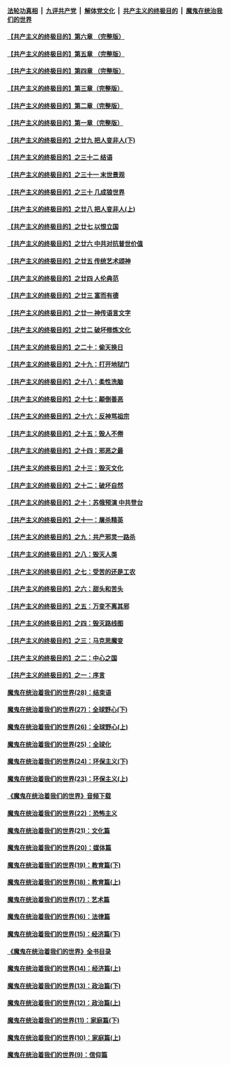 ####  [法轮功真相](../../../../basic/blob/master/README.md?t=10131052) &nbsp;|&nbsp; [九评共产党](../../../../9ping.md/blob/master/README.md?t=10131052) &nbsp;|&nbsp; [解体党文化](../../../../jtdwh.md/blob/master/README.md?t=10131052)  &nbsp;|&nbsp; [共产主义的终极目的](../../../../gczydzjmd.md/blob/master/README.md?t=10131052) &nbsp;|&nbsp; [魔鬼在统治我们的世界](../../../../mgztzwmdsj.md/blob/master/README.md?t=10131052) 

#### [【共产主义的终极目的】第六章 （完整版）](../pages/nsc422/n11428913.md?t=10131052) 

#### [【共产主义的终极目的】第五章 （完整版）](../pages/nsc422/n11428912.md?t=10131052) 

#### [【共产主义的终极目的】第四章 （完整版）](../pages/nsc422/n11428907.md?t=10131052) 

#### [【共产主义的终极目的】第三章（完整版）](../pages/nsc422/n11428848.md?t=10131052) 

#### [【共产主义的终极目的】第二章（完整版）](../pages/nsc422/n11428831.md?t=10131052) 

#### [【共产主义的终极目的】第一章（完整版）](../pages/nsc422/n11417651.md?t=10131052) 

#### [【共产主义的终极目的】之廿九 把人变非人(下)](../pages/nsc422/n11344140.md?t=10131052) 

#### [【共产主义的终极目的】之三十二 结语](../pages/nsc422/n11360535.md?t=10131052) 

#### [【共产主义的终极目的】之三十一 末世景观](../pages/nsc422/n11351129.md?t=10131052) 

#### [【共产主义的终极目的】之三十 几成狼世界](../pages/nsc422/n11348280.md?t=10131052) 

#### [【共产主义的终极目的】之廿八 把人变非人(上)](../pages/nsc422/n11340492.md?t=10131052) 

#### [【共产主义的终极目的】之廿七 以恨立国](../pages/nsc422/n11336944.md?t=10131052) 

#### [【共产主义的终极目的】之廿六 中共对抗普世价值](../pages/nsc422/n11324785.md?t=10131052) 

#### [【共产主义的终极目的】之廿五 传统艺术颂神](../pages/nsc422/n11296396.md?t=10131052) 

#### [【共产主义的终极目的】之廿四 人伦典范](../pages/nsc422/n11296397.md?t=10131052) 

#### [【共产主义的终极目的】之廿三 富而有德](../pages/nsc422/n11283598.md?t=10131052) 

#### [【共产主义的终极目的】之廿一 神传语言文字](../pages/nsc422/n11263265.md?t=10131052) 

#### [【共产主义的终极目的】之廿二 破坏修炼文化](../pages/nsc422/n11245728.md?t=10131052) 

#### [【共产主义的终极目的】之二十：偷天换日](../pages/nsc422/n11238846.md?t=10131052) 

#### [【共产主义的终极目的】之十九：打开地狱门](../pages/nsc422/n11206376.md?t=10131052) 

#### [【共产主义的终极目的】之十八：柔性洗脑](../pages/nsc422/n11199994.md?t=10131052) 

#### [【共产主义的终极目的】之十七：颠倒善恶](../pages/nsc422/n11179782.md?t=10131052) 

#### [【共产主义的终极目的】之十六：反神骂祖宗](../pages/nsc422/n11166798.md?t=10131052) 

#### [【共产主义的终极目的】之十五：毁人不倦](../pages/nsc422/n11166792.md?t=10131052) 

#### [【共产主义的终极目的】之十四：邪恶之最](../pages/nsc422/n11150249.md?t=10131052) 

#### [【共产主义的终极目的】之十三：毁灭文化](../pages/nsc422/n11135227.md?t=10131052) 

#### [【共产主义的终极目的】之十二：破坏自然](../pages/nsc422/n11135214.md?t=10131052) 

#### [【共产主义的终极目的】之十：苏俄预演 中共登台](../pages/nsc422/n11118424.md?t=10131052) 

#### [【共产主义的终极目的】之十一：屠杀精英](../pages/nsc422/n11118442.md?t=10131052) 

#### [【共产主义的终极目的】之九：共产邪灵一路杀](../pages/nsc422/n11114139.md?t=10131052) 

#### [【共产主义的终极目的】之八：毁灭人类](../pages/nsc422/n11108503.md?t=10131052) 

#### [【共产主义的终极目的】之七：受苦的还是工农](../pages/nsc422/n11101809.md?t=10131052) 

#### [【共产主义的终极目的】之六：甜头和苦头](../pages/nsc422/n11096971.md?t=10131052) 

#### [【共产主义的终极目的】之五：万变不离其邪](../pages/nsc422/n11091285.md?t=10131052) 

#### [【共产主义的终极目的】之四：毁灭路线图](../pages/nsc422/n11086284.md?t=10131052) 

#### [【共产主义的终极目的】之三：马克思魔变](../pages/nsc422/n11061941.md?t=10131052) 

#### [【共产主义的终极目的】之二：中心之国](../pages/nsc422/n11047728.md?t=10131052) 

#### [【共产主义的终极目的】之一：序言](../pages/nsc422/n11086077.md?t=10131052) 

#### [魔鬼在统治着我们的世界(28)：结束语](../pages/nsc422/n10936246.md?t=10131052) 

#### [魔鬼在统治着我们的世界(27)：全球野心(下)](../pages/nsc422/n10928319.md?t=10131052) 

#### [魔鬼在统治着我们的世界(26)：全球野心(上)](../pages/nsc422/n10900318.md?t=10131052) 

#### [魔鬼在统治着我们的世界(25)：全球化](../pages/nsc422/n10788205.md?t=10131052) 

#### [魔鬼在统治着我们的世界(24)：环保主义(下)](../pages/nsc422/n10695307.md?t=10131052) 

#### [魔鬼在统治着我们的世界(23)：环保主义(上)](../pages/nsc422/n10688613.md?t=10131052) 

#### [《魔鬼在统治着我们的世界》音频下载](../pages/nsc422/n10635553.md?t=10131052) 

#### [魔鬼在统治着我们的世界(22)：恐怖主义](../pages/nsc422/n10614727.md?t=10131052) 

#### [魔鬼在统治着我们的世界(21)：文化篇](../pages/nsc422/n10597706.md?t=10131052) 

#### [魔鬼在统治着我们的世界(20)：媒体篇](../pages/nsc422/n10586579.md?t=10131052) 

#### [魔鬼在统治着我们的世界(19)：教育篇(下)](../pages/nsc422/n10564808.md?t=10131052) 

#### [魔鬼在统治着我们的世界(18)：教育篇(上)](../pages/nsc422/n10526970.md?t=10131052) 

#### [魔鬼在统治着我们的世界(17)：艺术篇](../pages/nsc422/n10499093.md?t=10131052) 

#### [魔鬼在统治着我们的世界(16)：法律篇](../pages/nsc422/n10485969.md?t=10131052) 

#### [魔鬼在统治着我们的世界(15)：经济篇(下)](../pages/nsc422/n10469975.md?t=10131052) 

#### [《魔鬼在统治着我们的世界》全书目录](../pages/nsc422/n10464261.md?t=10131052) 

#### [魔鬼在统治着我们的世界(14)：经济篇(上)](../pages/nsc422/n10457370.md?t=10131052) 

#### [魔鬼在统治着我们的世界(13)：政治篇(下)](../pages/nsc422/n10448270.md?t=10131052) 

#### [魔鬼在统治着我们的世界(12)：政治篇(上)](../pages/nsc422/n10444576.md?t=10131052) 

#### [魔鬼在统治着我们的世界(11)：家庭篇(下)](../pages/nsc422/n10440961.md?t=10131052) 

#### [魔鬼在统治着我们的世界(10)：家庭篇(上)](../pages/nsc422/n10435448.md?t=10131052) 

#### [魔鬼在统治着我们的世界(9)：信仰篇](../pages/nsc422/n10432159.md?t=10131052) 

